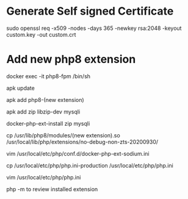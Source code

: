 # Generate Self signed Certificate

sudo openssl req -x509 -nodes -days 365 -newkey rsa:2048 -keyout custom.key -out custom.crt


# Add new php8 extension


docker exec -it php8-fpm /bin/sh

apk update

apk add php8-(new extension)

apk add zip libzip-dev mysqli 

docker-php-ext-install zip mysqli


cp /usr/lib/php8/modules/(new extension).so /usr/local/lib/php/extensions/no-debug-non-zts-20200930/

vim /usr/local/etc/php/conf.d/docker-php-ext-sodium.ini 


cp /usr/local/etc/php/php.ini-production /usr/local/etc/php/php.ini

vim /usr/local/etc/php/php.ini

php -m to review installed extension
